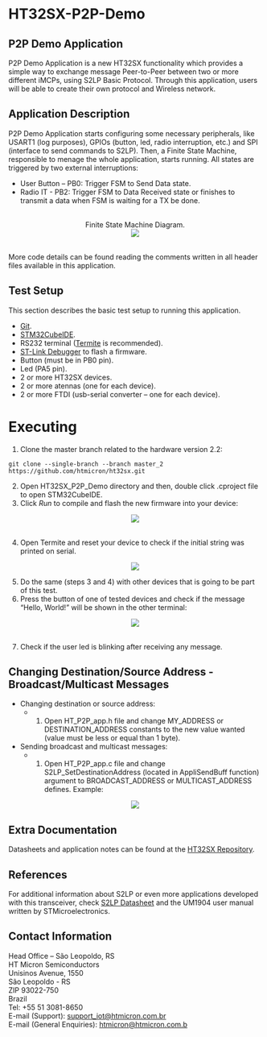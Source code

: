 # HT32SX-P2P-Demo

## P2P Demo Application

P2P Demo Application is a new HT32SX functionality which provides a simple way to exchange message Peer-to-Peer between two or more different iMCPs, using S2LP Basic Protocol.
Through this application, users will be able to create their own protocol and Wireless network.

## Application Description

P2P Demo Application starts configuring some necessary peripherals, like USART1 (log purposes), GPIOs (button, led, radio interruption, etc.) and SPI (interface to send commands to S2LP). Then, a Finite State Machine, responsible to menage the whole application, starts running. All states are triggered by two external interruptions:

* User Button – PB0: Trigger FSM to Send Data state.
* Radio IT - PB2: Trigger FSM to Data Received state or finishes to transmit a data when FSM is waiting for a TX be done.

<br/>

 
 <div align="center"> Finite State Machine Diagram. </div>

<div align="center">
  <img src="https://github.com/htmicron/work_hendrick/blob/master/HT32SX_P2P_Demo/Screenshots/p2p_fsm.PNG">
</div>

<br/>

More code details can be found reading the comments written in all header files available in this application.

## Test Setup

This section describes the basic test setup to running this application.

* [Git](https://git-scm.com/downloads).
* [STM32CubeIDE](https://www.st.com/en/development-tools/stm32cubeide.html).
* RS232 terminal ([Termite](https://www.compuphase.com/software_termite.htm) is recommended).
* [ST-Link Debugger](https://www.st.com/en/development-tools/st-link-v2.html) to flash a firmware.
* Button (must be in PB0 pin).
* Led (PA5 pin).
* 2 or more HT32SX devices.
* 2 or more atennas (one for each device).
* 2 or more FTDI (usb-serial converter – one for each device).

# Executing

1. Clone the master branch related to the hardware version 2.2: <br/>

```
git clone --single-branch --branch master_2 https://github.com/htmicron/ht32sx.git 
```

2. Open HT32SX_P2P_Demo directory and then, double click .cproject file to open STM32CubeIDE. 
3. Click *Run* to compile and flash the new firmware into your device: <br/>

<div align="center">
  <img src="https://github.com/htmicron/work_hendrick/blob/master/HT32SX_P2P_Demo/Screenshots/run.jpg">
</div>

<br/>

4. Open Termite and reset your device to check if the initial string was printed on serial. <br/>

<div align="center">
  <img src="https://github.com/htmicron/work_hendrick/blob/master/HT32SX_P2P_Demo/Screenshots/termite1.PNG">
</div>

5. Do the same (steps 3 and 4) with other devices that is going to be part of this test.
6. Press the button of one of tested devices and check if the message “Hello, World!” will be shown in the other terminal:

<div align="center">
  <img src="https://github.com/htmicron/work_hendrick/blob/master/HT32SX_P2P_Demo/Screenshots/termite2.PNG">
</div>

<br/>

7. Check if the user led is blinking after receiving any message. <br/>

## Changing Destination/Source Address - Broadcast/Multicast Messages

* Changing destination or source address: <br/>
    + 1. Open HT_P2P_app.h file and change MY_ADDRESS or DESTINATION_ADDRESS constants to the new value wanted (value must be less or equal than 1 byte).
* Sending broadcast and multicast messages: <br/>
    + 1. Open HT_P2P_app.c file and change S2LP_SetDestinationAddress (located in AppliSendBuff function) argument to BROADCAST_ADDRESS or MULTICAST_ADDRESS defines. Example:

<div align="center">
  <img src="https://github.com/htmicron/work_hendrick/blob/master/HT32SX_P2P_Demo/Screenshots/example.jpg">
</div>

## Extra Documentation

Datasheets and application notes can be found at the [HT32SX Repository](https://github.com/htmicron/ht32sx).

## References

For additional information about S2LP or even more applications developed with this transceiver, check [S2LP Datasheet](https://www.st.com/resource/en/datasheet/s2-lp.pdf) and the UM1904 user manual written by STMicroelectronics.


## Contact Information

Head Office – São Leopoldo, RS <br/>
HT Micron Semiconductors <br/>
Unisinos Avenue, 1550 <br/>
São Leopoldo - RS <br/>
ZIP 93022-750 <br/>
Brazil <br/>
Tel: +55 51 3081-8650 <br/>
E-mail (Support): support_iot@htmicron.com.br <br/>
E-mail (General Enquiries): htmicron@htmicron.com.b <br/>
